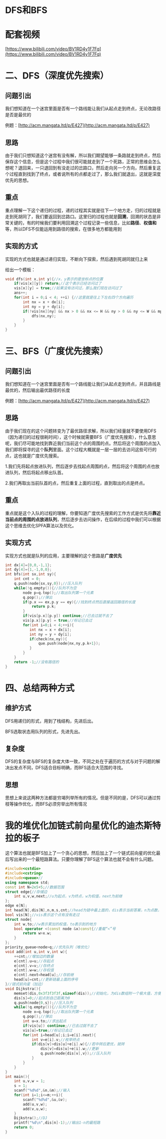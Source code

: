 # DFS和BFS

# 配套视频
[https://www.bilibili.com/video/BV1RD4y1F7Fq](https://www.bilibili.com/video/BV1RD4y1F7Fq)
# 二、DFS（深度优先搜索）

## 问题引出

我们想知道在一个迷宫里面是否有一个路线能让我们从起点走到终点，无论改路径是否是最优的

例题：[http://acm.mangata.ltd/p/E427](http://acm.mangata.ltd/p/E427)

## 思路

由于我们只想知道这个迷宫有没有解，所以我们期望能够一条路就走到终点，然后保存这个信息，但是这个过程中我们很可能就走到了一个死路，正常的思维会怎么想呢？退回来，一只退回到有没走过的岔路口，然后走向另一个方向，然后重复这个过程直到找到了终点，或者说所有的点都走过了，那么我们就退出，这就是深度优先的思想。

## 重点

重点理解一下这个递归的过程，递的过程其实就是往下一个地方走，归的过程就是走到死胡同了，我们要返回到岔路口。这里归的过程也就是**回溯**，回溯的状态是非常关键的，有的时候我们要利用回溯这个过程记录一些信息，比如**路径**、**权值和**等，所以DFS不仅能运用到路径的搜索，在很多地方都能用到



## 实现的方式

实现的方式也就是通过递归实现，不断向下探索，然后遇到死胡同就归上来

给出一个模板：

```cpp
void dfs(int x,int y){//x、y表示的是坐标点的位置
	if(vis[x][y]) return;//这个表示已经访问过了
	vis[x][y] = true;//如果没有访问过，那么我们现在访问过了
	ans++;
	for(int i = 0;i < 4; ++i) {//这里就是往上下左右四个方向遍历
		int nx = x + dx[i];
		int ny = y + dy[i];
		if(!vis[nx][ny] && nx > 0 && nx <= H && ny > 0 && ny <= W && mp[nx][ny] != '#') {//我们这里就是看下一个位置是否能递归访问
			dfs(nx,ny);
		}
	}
}
```



# 三、BFS（广度优先搜索）

## 问题引出

我们想知道在一个迷宫里面是否有一个路线能让我们从起点走到终点，并且路线是最优的，然后输出最优路径的长度

例题：[http://acm.mangata.ltd/p/E427](http://acm.mangata.ltd/p/E427)

## 思路

由于我们现在的这个问题转变为了最优路径求解，所以我们经量就不要使用DFS（因为递归的过程很耗时间），这个时候就需要BFS（广度优先搜索），什么意思呢，我们尽可能地找到靠近我们当前这个点的周围的点。然后将这个周围的点加入我们即将探寻的这个**队列**里面。这个过程大概就是一层一层的去访问这些可行的点，这也就是广度优先搜索。

1.我们先将起点放进队列，然后逐步去找起点周围的点，然后将这个周围的点也放进队列，然后将起点移出队首。

2.我们再取出当前队首的点，然后重复上面的过程，直到取出的点是终点。

## 重点

重点就是这个入队的过程的理解，你要知道广度优先搜索的工作方式是优先将**靠近当前点的周围的点放进队列**，然后逐步去访问操作，在后续的过程中我们可以根据这个思维去优化SPFA算法以及优化。

## 实现方式

实现方式也就是队列的应用，主要理解的这个思路是**广度优先**

```cpp
int dx[4]={0,0,-1,1};
int dy[4]={1,-1,0,0};
int bfs(int sx,int sy){
    int cnt = 0;
    q.push(node{sx,sy,0});//压入队列
    while(!q.empty()){//队列不为空
        node p=q.top();//取出队列第一个元素
        q.pop();//弹出
        if(p.x == ex,p.y == ey){//找到终点然后直接返回路径的长度
            return p.k;
        }
        if(vis[p.x][p.y]) continue;//已去过就不去了
        vis[p.x][p.y] = true;//标记已去过
        for(int i=0;i < 4;++i){
           int nx = x + dx[i];
           int ny = y + dy[i];
           if(check(nx,ny)){
               que.push(node{nx,ny,p.k+1});
           }
        }
    }
    return -1;//没有路径的
}
```



# 四、总结两种方式

## 维护方式

DFS用递归的形式，用到了栈结构，先进后出。

BFS选取状态用队列的形式，先进先出。

## 复杂度

DFS的复杂度与BFS的复杂度大体一致，不同之处在于遍历的方式与对于问题的解决出发点不同，DFS适合目标明确，而BFS适合大范围的寻找。

## 思想

思想上来说这两种方法都是穷竭列举所有的情况。但是不同的是，DFS可以通过剪枝等操作优化，而BFS必须穷举出所有情况





# 我的堆优化加链式前向星优化的迪杰斯特拉的板子

这个算法也就是BFS加上了一个贪心的思想，然后加上了一个链式前向星的优化最后写出来的一个最短路算法。只要你理解了BFS这个算法也就不会有什么问题。

```cpp
#include<cstdio>
#include<cstring>
#include<queue>//
using namespace std;
const int N=2e5+5;//数据范围
struct edge{//存储边
    int u,v,w,next;//u为起点，v为终点，w为权值，next为前继
};
edge e[N];
int head[N],dis[N],n,m,s,cnt;//head为链中最上面的，dis表示当前答案，n为点数，m为边数，s为起点，cnt记录当前边的数量
bool vis[N];//vis表示这个点有没有走过
struct node{
    int w,to;//w表示累加的权值，to表示到的地方
    bool operator <(const node &x)const{//重载“<”号
        return w>x.w;
    }
};
priority_queue<node>q;//优先队列（堆优化）
void add(int u,int v,int w){
    ++cnt;//增加边的数量
    e[cnt].u=u;//存起点
    e[cnt].v=v;//存终点
    e[cnt].w=w;//存权值
    e[cnt].next=head[u];//存前继
    head[u]=cnt;//更新链最上面的序号
}//链式前向星（加边）
void Dijkstra(){
    memset(dis,0x3f3f3f3f,sizeof(dis));//初始化，为dis数组附一个极大值，方便后面的计算
    dis[s]=0;//起点到自己距离为0
    q.push(node{0,s});//压入队列
    while(!q.empty()){//队列不为空
        node x=q.top();//取出队列第一个元素
        q.pop();//弹出
        int u=x.to;//求出起点
        if(vis[u]) continue;//已去过就不去了
        vis[u]=true;//标记已去过
        for(int i=head[u];i;i=e[i].next){
            int v=e[i].v;//枚举终点
            if(dis[v]>dis[u]+e[i].w){//若中转后更优，就转
                dis[v]=dis[u]+e[i].w;//更新
                q.push(node{dis[v],v});//压入队列
            }
        }
    }
}
int main(){
    int u,v,w = 1;
    s = 1;
    scanf("%d%d",&n,&m);//输入
    for(int i=1;i<=m;++i){
        scanf("%d%d",&u,&v);
        add(u,v,w);
        add(v,u,w);
    }
    Dijkstra();//DJ
    printf("%d\n",dis[n]-1);//输出1-n的最短路
    return 0;
}
```


